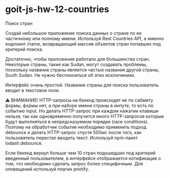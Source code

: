 # goit-js-hw-12-countries

Поиск стран

Создай небольшое приложение поиска данных о стране по ее частичному или полному имени. Используй
Rest Countries API, а именно ендпоинт /name, возвращающий массив объектов стран попавших под
критерий поиска.

Достаточно, чтобы приложение работало для большинства стран. Некоторые страны, такие как Sudan,
могут создавать проблемы, поскольку название страны является частью названия другой страны, South
Sudan. Не нужно беспокоиться об этих исключениях.

Интерфейс очень простой. Название страны для поиска пользователь вводит в текстовое поле.

⚠️ ВНИМАНИЕ! HTTP-запросы на бекенд происходят не по сабмиту формы, формы нет, а при наборе имени
страны в инпуте, то есть по событию input. Но делать HTTP-запрос при каждом нажатии клавиши нельзя,
так как одновременно получится много HTTP-запросов которые будут выполняться в непредсказуемом
порядке (race conditions). Поэтому на обработчик события необходимо применить подход debounce и
делать HTTP-запрос спустя 500мс после того, как пользователь перестал вводить текст. Используй
npm-пакет lodash.debounce.

Если бекенд вернул больше чем 10 стран подошедших под критерий введенный пользователем, в интерфейсе
отображается нотификация о том, что необходимо сделать запрос более специфичным. Для оповещений
используй плагин pnotify.
